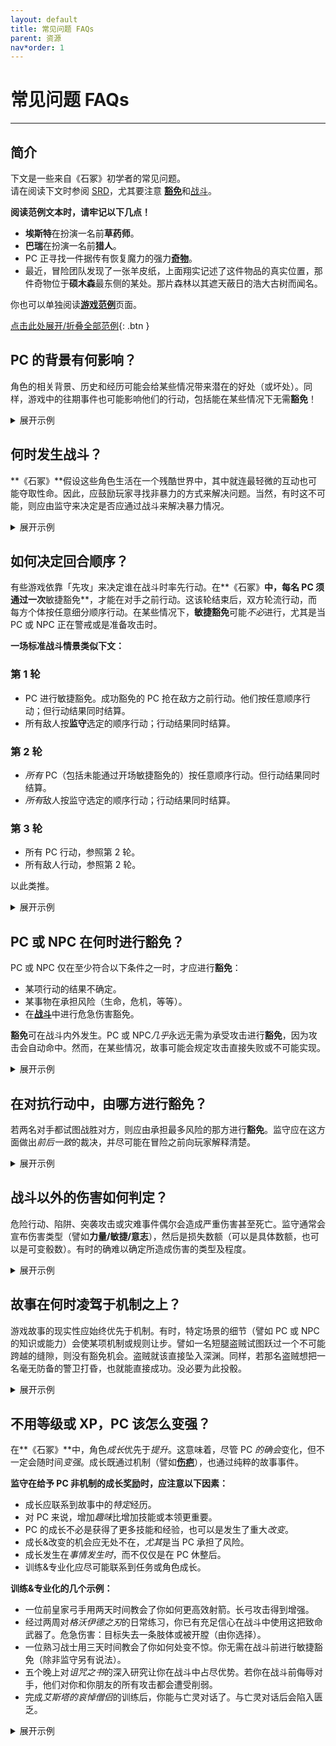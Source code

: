 ```yaml
---
layout: default
title: 常见问题 FAQs
parent: 资源
nav*order: 1
---
```


# 常见问题 FAQs
---

## 简介
下文是一些来自《石冢》初学者的常见问题。  
请在阅读下文时参阅 [SRD](/cairn-srd/)，尤其要注意 [**豁免**](/cairn-srd/#saves)和[战斗](/cairn-srd/#combat)。

**阅读范例文本时，请牢记以下几点！**
- **埃斯特**在扮演一名前**草药师**。
- **巴瑞**在扮演一名前**猎人**。
- PC 正寻找一件据传有恢复魔力的强力[**奇物**](/cairn-srd/#relics)。
- 最近，冒险团队发现了一张羊皮纸，上面翔实记述了这件物品的真实位置，那件奇物位于**硕木森**最东侧的某处。那片森林以其遮天蔽日的浩大古树而闻名。

你也可以单独阅读[**游戏范例**](/resources/example-of-play)页面。

<a href='#/' id='expAll' class='exp'>点击此处展开/折叠全部范例</a>{: .btn }

## PC 的背景有何影响？
角色的相关背景、历史和经历可能会给某些情况带来潜在的好处（或坏处）。同样，游戏中的往期事件也可能影响他们的行动，包括能在某些情况下无需**豁免**！

<details markdown="block">
  <summary>
展开示例
 </summary>

**Warden**: *"You've spent the better part of the morning cutting your way through the **Geunant Forest**, chopping past hanging vines and waist-high brambles. It is very easy to get lost here among the surrounding underbrush. To make matters worse the Sun is completely obscured by the thick overhead branches."*

**Barry**: *"Does my **Hunter** background help at all?"*

**Warden:** *"Yes, though you have to stop every few minutes to survey your surroundings; progress is slow-going as a result. You continue heading East towards your destination."*

**Warden:** *"After a few hours you exit into a small clearing in the wood, perfect for a short break. On the other end of the clearing is a small, visible path heading East. The entrance to the path is blocked by a large flowering plant sitting in a solitary sunbeam; it drips a green ichor from open, blue pods."*

**Esther**: *"As a former **Herbalist**, do I recognize this plant?"*

**Warden**: *"Yes. You also know that it is probably overgrown on account of the sunbeam drenching it in natural light."*

**Esther**: *"What do the colors tell me about the plant? Is it poisonous? What about the green ichor?"*

**Warden**: *"You observe all these things, and reckon that yes it is very likely poisonous, as the petals closely resemble that of Wolfsbane."*

**Barry**: *"All right, here's the plan: I'll climb up one of these trees above the plant and drape my blanket over it, blocking the sunlight. Hopefully that'll make the pods close up!"*

**Warden**: *"You carefully lay your sleeping blanket between to trunks, casting a shadow over the blue pods of the plant below. Immediately they begin to close, just enough to allow a careful person to squeeze around them."*

**Esther**: *"Excellent. I'm going to carefully extract one of the leaves for later use, then move on."*

**What if none of the PCs had any relevant experience or expertise?**
- Had there been no PC with the **Herbalist** background, the Warden would likely have declared the PCs ignorant of the plant's properties, and (hopefully) the players would try to learn more by asking questions and experimentation.
- If a PC had a *tangential* background (like the **Hunter**) the Warden could let the [Fates decide](/cairn-srd/#die-of-fate) and roll 1d6. The higher the roll, the more likely the PC would know something relevant or useful.

</details>

## 何时发生战斗？
**《石冢》**假设这些角色生活在一个残酷世界中，其中就连最轻微的互动也可能夺取性命。因此，应鼓励玩家寻找非暴力的方式来解决问题。当然，有时这不可能，则应由监守来决定是否应通过战斗来解决暴力情况。

<details markdown="block">
  <summary>
展开示例
 </summary>

**Warden**: *"By late afternoon you finally break through the forest boundary. Spilling out of the treeline, you nearly step into a deep chasm splitting the forest in two. Finally, you have arrived at the **God-Slip**, a seemingly endless ravine with no bridge crossing it. Judging by the sheer rock walls on either side, climbing down would be extremely dangerous. Unfortunately, your quarry is likely located just across, where the cliffs meet the edge of the world. There is a small clearing nearby where you could set up camp, shrouded by a humongous Oak tree planted close to the chasm."*

**Esther**: *"I think we should make camp before moving out. If we have to climb into or around this chasm, I'd rather have the light on our side!"*

**Barry**: *"Definitely. I wonder what the safest way to do it would be? Backs against the ravine?"*

**Warden**: *"Yes, unless of course something comes out of it!" Who's on first watch, by the way?"*

**Esther**: *"I'll take first shift.*"

**Warden**: *"You make camp and eat one of your rations. Halfway through the first shift, you hear a snapping of twigs coming from just to the West of the campsite, back towards the **Geunant Forest**. What do you do?"*

**Esther**: *"I'd like to kick my comrade awake so I'm not alone in this, quietly nodding my head towards the direction of the noise and making the symbol for silence."*

**Warden**: *"You do that, and he sits up just as a pair of horrid red eyes become visible behind the underbrush.*"

**Barry**: *"What do we know about the creatures here?"*

**Warden**: *"You know that whatever creatures may be stalking this forest at night are very likely dangerous. You will likely not have time to chat with whatever is about to come out of there."*

**Esther**: *"I'm prepared to fight, then. I stand up and draw my sword, ready for whatever comes."*

</details>

## 如何决定回合顺序？
有些游戏依靠「先攻」来决定谁在战斗时率先行动。在**《石冢》**中，每名 PC 须通过一次**敏捷豁免**，才能在对手之前行动。这该轮结束后，双方轮流行动，而每方个体按任意细分顺序行动。在某些情况下，**敏捷豁免**可能*不必*进行，尤其是当 PC 或 NPC 正在警戒或是准备攻击时。

**一场标准战斗情景类似下文：**

### 第 1 轮
- PC 进行敏捷豁免。成功豁免的 PC 抢在敌方之前行动。他们按任意顺序行动；但行动结果同时结算。
- 所有敌人按**监守**选定的顺序行动；行动结果同时结算。

### 第 2 轮
- *所有* PC（包括未能通过开场敏捷豁免的）按任意顺序行动。但行动结果同时结算。
- *所有*敌人按监守选定的顺序行动；行动结果同时结算。

### 第 3 轮
- 所有 PC 行动，参照第 2 轮。
- 所有敌人行动，参照第 2 轮。

以此类推。

<details markdown="block">
  <summary>
展开示例
 </summary>

**Warden**: *"An Elk-like creature with glowing-red eyes explodes from the darkness of the wood opposite the party's campsite. A sea of mist flows off the creature's body as it runs directly at you, **Barry**. **Esther** was at the ready, so she gets to go first."*

**Barry**: *"What about me?"*

**Warden**: *"You'll need to make a **DEX save** to see if you are able to ready yourself in time to react before the creature."*

**Barry**: *"I rolled 1d20, and the result is a 17. Ouch."*

**Warden**: *"Yes, that's a fail. **Esther** will go first, then the creature. After that you both will go again in any order you wish, then the creature, and so on."*

</details>

## PC 或 NPC 在何时进行**豁免**？
PC 或 NPC 仅在至少符合以下条件之一时，才应进行**豁免**：
- 某项行动的结果不确定。
- 某事物在承担风险（生命，危机，等等）。
- 在[**战斗**](/cairn-srd/#critical-damage)中进行危急伤害豁免。

**豁免**可在战斗内外发生。PC 或 NPC*几乎*永远无需为承受攻击进行**豁免**，因为攻击会自动命中。然而，在某些情况，故事可能会规定攻击直接失败或不可能实现。

<details markdown="block">
  <summary>
展开示例
 </summary>

**Esther**: *"Do we know anything about this creature?"*

**Warden**: *"Yes - it's a [**Blood Elk**](/resources/monsters/blood-elk/), which is a sort of killer deer born from great greed or envy. They are pretty powerful, from what you've heard."*

**Esther**: *"Spooky! In that case, I want to use my action to help drag my comrade out of the way, maybe towards that Oak tree you mentioned earlier."*

**Warden**: *"You were already standing and ready to go, so I'm going to rule that this just happens, too quickly for the creature to change its trajectory. You manage to pull **Barry** just to the East of the now-trampled campsite, close to the Oak tree located just steps away from the **God-Slip**. Now, it's the **Blood Elk's** turn. It plows through the space **Barry** once occupied, wrecking the campfire. It swings wildly around, nearly careening off the cliff-face in the process. It's eyes glow a hateful violet as it turns back towards the both of you. **Barry**, it's your turn. You should note that you have only your hip-knife for combat, as everything else is still back at the camp. Worse, the darkness has impeded your ability to see more than its flaming red eyes. Use 1d4 when rolling damage."*

**Barry**: *"Screaming, I launch my dagger straight at the creature. I roll 1d4 and the result is a 1."*

**Warden**: *"The knife flies expertly from your hand, slicing through the misty air just above the creature, landing a few feet behind it. The beast whinnies in anger, then crouches as it prepares to charge again. It's your side's turn now. Go in any order."*

**Esther**: *"I have an idea: the creature previously charged at **Barry**, right? So it seems reasonable that it would do so again. What if I tossed one end of my rope to **Barry**, and then looped it to a nearby tree? Then if it comes close enough try and trample him again, he could just... leap off the cliff? Holding the rope for support, of course."*

**Barry**: *"Uh... That sounds like a plan, I guess. Yes, let's do it!"*

**Why didn't Barry need to save in order to successfully wrap the rope around the tree?**  
On a turn, a PC can attempt any action; a **save** is only required if one of the conditions listed above are met. It seemed reasonable that **Barry** would be able to make a mad dash around the tree (which was only a few feet away) with the rope without much danger. Had he tried to run close to the **Blood Elk** or done something equally uncertain or dangerous, he would have been required to **save**.

</details>

## 在对抗行动中，由哪方进行豁免？
若两名对手都试图战胜对方，则应由承担最多风险的那方进行**豁免**。监守应在这方面做出*前后一致*的裁决，并尽可能在冒险之前向玩家解释清楚。

<details markdown="block">
   <summary>
 展开示例
  </summary>

**Warden**: *"**Esther**, you toss one end of your rope to **Barry**, who quickly loops the rope around the Oak tree, then rushes towards the cliff-face on the other side, screaming at the creature to charge at him. **Esther** takes point as a sort of ballast in case he falls. **Barry**, as you are in position to react, I'm going to allow you a sort of out of combat reaction."*

**Barry**: *"All right, if it comes near me I'd like to stand near the cliff edge, ready to leap out of the way."*

**Warden**: *"Understood. It is now the **Blood Elk's** turn, and obviously it's still very angry at you, **Barry**. Raising its devilish hooves, the beast charges towards you once again. You leap off the cliff at the last second, holding onto the rope with all your might. The **Blood Elk** attempts to halt its attack the moment it sees its target falling. It makes a **DEX save** to see if it can successfully stop. Ack, it rolled a 20, and goes tumbling off the cliff and into the vast dark below."*

**Why didn't the Blood Elk make an attack roll, as the combat rules imply?**
The attack was considered possible, but very dangerous as well. Had the creature used a ranged attack or was a trained melee attacker it would have been far less risky to attack **Barry**. Unfortunately it was a beast, and only capable of running people down with its sharp hooves.

**Why did the Blood Elk make the save instead of Barry, who was also at risk?**  
In this example, the **Blood Elk** was far more at risk than its human opponent, because:
- As an enthralled beast, it was likely not capable of creative thinking or advanced problem solving.
- One of its primary features is its relative bulk and speed, and it is likely that these properties would make a sudden stop quite difficult.
- Accordingly, there were no situational or mechanical benefits that could provide any advantage to the **Blood Elk** in this scenario.

Conversely, **Barry** was the least at risk of the two:
- As a former hunter, he had already firmly established his ability to do things of this nature.
- **Esther** had tied the rope around a tree, using herself as a ballast. This provided a clear *situational* advantage.

If **Barry** had been injured or had less time to prepare, it would be conceivable to ask for a **STR save** to see if he could hold on to the rope.

</details>

## 战斗以外的伤害如何判定？
危险行动、陷阱、突袭攻击或灾难事件偶尔会造成严重伤害甚至死亡。监守通常会宣布伤害类型（譬如**力量/敏捷/意志**），然后是损失数额（可以是具体数额，也可以是可变骰数）。有时的确难以确定所造成伤害的类型及程度。

<details markdown="block">
  <summary>
展开示例
 </summary>

**Warden**: "*After your encounter with the **Blood Elk**, you return to camp and try to catch as much sleep as they can. By daybreak both of you are awake and ready to continue on your journey."*

**Esther**: *"Right. The question is, how do we cross the **God-Slip**? Are there any bridges at our level?"*

**Warden**: *"Not that you can see. In the far North a copse of trees hugs the ravine and partially blocks your way; you'd need to explore a bit to see past them.  A few hundred meters South however you can see a small shelf jutting out from inside the ravine, probably fifty feet down. It makes a sort of "L" shape, getting pretty close to the other side. It might require a little work to shimmy onto, but it seems doable."*

**Barry**: *"I say, let's go for the shelf. Still got that rope and pitons?"*

**Esther**: *"Yeah, I don't see a better way across. Let's go."*

**Warden**: *"After a half hour's walk along the ravine, you finally arrive at a spot just above the shelf. Deep within the chasm you can see a blanket of early morning fog, and just beneath it the glitter of rushing water."*

**Barry**: *"Are there any large stones near the edge? I'd like to hammer a piton into it, then loop our rope through. I can lower myself safely into the ravine and onto the shelf."*

**Warden**: *"You find a large stone along the edge and hammer the piton into it."*

**Barry**: *"Great, I lower myself down, then light up my lantern. **Esther** will follow, I assume."*

**Warden**: *"Carefully planting your feet on the shelf, you test the rope and call up to **Esther**, who climbs down. After she has arrived safely on the shelf, you survey your surroundings. The shelf appears to zigzag down the inside of the ravine, nearly to the bottom. The sound of rushing water below fills the ravine. Do you leave the rope behind for the return journey?"*

**Esther**: *"Unfortunately, yes. I'm also going to mark our location on my map. Who knows if it'll make a difference, but just in case... OK, let's get out of here."*

**Warden**: *"You move carefully along the shelf, digging your fingers into the cliff-face for safety. After an arduous fifteen minutes, you finally arrive at a small waterfall blocking the path forward. Icy water flows down the slippery rock surface and into a small basin below. The rock wall is slick with moss here, and you will likely slip if you try to step through. What do you do?"*

**Barry**: *"Is there another way forward?"*

**Warden**: *"Not from what you can tell. You could try and climb down, but it is quite dark and likely even more dangerous."*

**Barry**: *"OK, I think I'll try my luck with the waterfall, thank you. **Esther**, can you hold on to my bag as I step through?"*

**Esther**: *"And have you take me with you? No thanks!"*

**Warden**: *"You'll have to make a **DEX save** to see if you can cross over the slick surface without slipping."*

**Barry**: *"OK, I hand **Esther** my lantern so I can use both hands.... and I rolled a 14, a fail. Damn."*

**Warden**: *"You slip and tumble down the waterfall and into the water-filled basin below, smacking your hand hard into the side of the pool at the same time. You lose 1d4 DEX damage, and you are unable to properly squeeze items in your dominant hand. It's almost completely dark, but you can still make out the light of your comrade's torch above."*

**Which Ability should non-combat damage impact?**
- If the injury affects their physical strength or health, subtract from **STR**. *This does not trigger a **critical damage save***. **STR** is a reflection of a PC's health, and should reflect that in subtle but interesting ways: perhaps requiring a **save** where none would have been necessary before.
- If the injury impacts their ability to move, react quickly, or their fine motor skills, subtract from **DEX**. This frequently is paired with an in-fiction impact as well; broken fingers would impact a PC's ability to pick locks, for example.
- If the spirit, willpower, or determination of a PC has been impacted, subtract from **WIL**. Especially helpful to consider during magical or superficial injuries. A PC whose soul was burnt by arcane energy may need to make a **WIL** save to read Spellbooks, for example.

A few considerations:
- An injury could take on multiple facets: [**Deprivation**](/cairn-srd/#deprivation--fatigue) may accompany STR loss from poison, for instance. Provide a potential solution to overcoming the illness, as well.
- Damage should happen as a consequence of failing a **save**. Do not make players **save** after-the-fact.
- Fictional injuries are just as powerful as direct mechanical damage. **DEX** loss will have an impact on a character's reflexes and speed, but a broken leg may prevent a character from being able to move at all!

</details>

## 故事在何时凌驾于机制之上？
游戏故事的现实性应始终优先于机制。有时，特定场景的细节（譬如 PC 或 NPC 的知识或能力）会使某项机制或规则让步。譬如一名短腿盗贼试图跃过一个不可能跨越的缝隙，则没有豁免机会。盗贼就该直接坠入深渊。同样，若那名盗贼想把一名毫无防备的警卫打昏，也就能直接成功。没必要为此投骰。

<details markdown="block">
  <summary>
展开示例
 </summary>

**Barry**: *"Well, that was a bad idea! How exactly am I going to get back up? Unless... hey, how much can I see into the darkness below?"*

**Warden**: *"There isn't much light here, but something glints in the darkness beneath you. If you had more light, you could perhaps make out what it is."*

**Esther**: *"Why don't I toss him down my lantern. Does that require a roll?"*

**Warden**: *"Normally, no. But remember his hand is still somewhat injured from the fall. I'm going to say that he has to roll, since he's also the most at risk."*

**Barry**: *"I rolled a 3. Finally!"*

**Warden**: *"**Barry**, you catch it without issue. Now you get a decent view of the chasm beneath. You see a series of small waterfalls, basins and protruding shelves going all the way down to a rushing river on the bottom. There is even a narrowing of the ravine itself about 50 feet South where you could conceivably leap over to the other side!"*

**Barry**: *"Ha! I knew this was a good idea. But how do we get down there?"*

**Warden**: *"You can actually slide down the waterfall pouring out from the small pool you're already standing in... it's a short drop, so you aren't in any great danger, even with that hand of yours."*

**Esther**: *"And how exactly do I get down there, though? Wait, I've got an idea. I can see him, right? What if I were to jump..."*

**Barry**: *"...Am I supposed to catch you? With which hand, exactly?"*

**Esther**: *"Don't be ridiculous. You'll be my landing pad."*

**Warden**: *"You should know that you aren't in any terrible danger here since you're actually aiming for the pool, but that doesn't mean it's risk-free. You'll need to hold on to the wall with both hands, and it should be a bumpy ride. Something could pop loose."*

**Esther**: *"OK, my DEX isn't great, but here goes anyways... and I rolled an 13, a fail. See **Barry**? You're not the only one with bad luck around here."*

**Warden**: *"You make it, but the journey down wasn't fun. One item from your pack is knocked loose, so I'm going to roll a Fate die... hey, a lucky 5! OK, you get to choose what falls out."*

**Esther**: *"If I get to choose what I lose though... how about my remaining torch? Everything else is just too important, and we still have a lantern and oil."*

**Warden**: *"You hear the small metal shard bounce against the ravine wall, ending in a splash as it lands in the flowing water beneath."*

</details>

## 不用等级或 XP，PC 该怎么变强？
在**《石冢》**中，角色*成长*优先于*提升*。这意味着，尽管 PC *的确会*变化，但不一定会随时间*变强*。成长既通过机制（譬如[**伤疤**](/cairn-srd/#scars)），也通过纯粹的故事事件。

**监守在给予 PC 非机制的成长奖励时，应注意以下因素：**
- 成长应联系到故事中的*特定*经历。
- 对 PC 来说，增加*趣味*比增加技能或本领更重要。
- PC 的成长不必是获得了更多技能和经验，也可以是发生了重大*改变*。
- 成长&改变的机会应无处不在，*尤其*是当 PC 承担了风险。
- 成长发生在*事情发生时*，而不仅仅是在 PC 休整后。
- 训练&专业化应尽可能联系到任务或角色成长。

**训练&专业化的几个示例：**
- 一位前皇家弓手用两天时间教会了你如何更高效射箭。长弓攻击得到增强。
- 经过两周对*格沃伊德之刃*的日常练习，你已有充足信心在战斗中使用这把致命武器了。危急伤害：目标失去一条肢体或被开膛（由你选择）。
- 一位熟习战士用三天时间教会了你如何处变不惊。你无需在战斗前进行敏捷豁免（除非监守另有说法）。
- 五个晚上对*诅咒之书*的深入研究让你在战斗中占尽优势。若你在战斗前侮辱对手，他们对你和你朋友的所有攻击都会遭受削弱。
- 完成*艾斯塔的哀悼僧侣*的训练后，你能与亡灵对话了。与亡灵对话后会陷入匮乏。


<details markdown="block">
  <summary>
展开示例
 </summary>

**Warden**: *"Slowly you descend into the near-absolute darkness of the ravine. Your lantern is bright enough to allow safe travel, but also acts as a shining beacon to anyone or anything that might be down here. Fortunately it seems that you are largely alone, at least for now. Eventually the roar of the river below begins to drown out your voices."*

**Esther**: *"Ugh, I have a bad feeling about this. How far down do we have to go?"*

**Warden**: *"You're just above the riverbed, actually. Carefully placing your feet onto the slick surface, you hold your lantern high and watch as the water glitters, almost in response. You are only a few dozen feet from the shelf you saw earlier as well."*

**Esther**: *"How dangerous do we think it would be to cross that way?"*

**Warden**: *"You'll have to jump. The water rushes right beneath, so you'd have a soft landing. The current looks strong as well.*

**Esther**: *"What did you mean before when you said that the river glittered as if in response? I am not prepared to deal with intelligent rivers."*

**Warden**: *"You're not totally sure, but it looked like there might be something alive in there. As a former herbalist, you already know about bioluminescent plants."*

**Barry**: *"Plants? We can handle plants. Why don't we just wade through the river here?"*

**Esther**: *"Hmm that's might be a good idea. Wait, what about hidden rocks and such?"*

**Warden**: *"You could try, certainly. There don't appear to be a lot of rocks poking out of here that you can see, either."*

**Esther**: *"I'll go first this time. You hold the lantern up with your good hand, **Barry**."*

**Barry**: *"Good call. I'll yell out if something leaps out of the river and tries to eat you, too."*

**Warden**: *"You step into the rushing river. It pulls on your legs, but otherwise you feel strong enough to cross without aide. Slowly you begin your journey; with each step you can see the colorful plants - algae, perhaps - glowing and moving in response to your footsteps. It might also just be the light."*

**Esther**: *"Uh... Can I feel them?"*

**Warden**: *"Only the wetness of the river. Perhaps a distant tickling but that could be the reeds. They seem to react to your every movement."*

**Esther**: *"Interesting. If I'm not in any danger though I think I'll press. Does our light allow us to see across the whole river yet?"*

**Warden**: *"Nearly. You are about halfway across when **Barry** sees something moving in the waters ahead. It is jet-black and sleek, like an eel. It is also around 5 feet long."*

**Barry**: *"I warn her to pull back."*

**Esther**: *"Can I outrun this thing?"*

**Warden**: *"Hmm... You'd have to make a DEX save."*

**Esther**: *"Sorry **Barry**, I want to see if I can outrun it. We'll figure out how to get you across once I'm on dry land again. OK, here goes... Yes, a 2! I charge across."*

**Warden**: *"You increase your pace dramatically, sprinting across the water in big splashes. With each leap, your foot disrupts the colorful creatures within. The water begins to roil violently around your ankles. Ahead, the eel-like creature darts away as if in response. You finally arrive at the other bank, the river's water bubbling behind you. As you leap out of the water, some of the bioluminescent substance sticks to your right ankle. Standing up on the dry ground, you seem unable to kick it off. It doesn't hurt you or anything, but feels like its been painted to your ankle."*

**Esther**: *"Damn! What does it feel like? Also, what do I see on this side of the river?"*

**Warden**: *"It feels a bit wet, but otherwise like a tattoo on your skin. Like it's a part of you. You are standing on a near-identical bank as the opposite side; you'll have to explore a bit to learn more."*

**Esther**: *"I suppose I can ignore this for now, if it isn't hurting me or anything. **Barry**, how are you going to cross these swirling eel-infested waters? Maybe off that ledge further down?"*

**Barry**: *"That works. How many torches do you have left? I don't leave you in the dark when I head down there. You could also follow me down a bit, though the light might not be perfect."*

**Esther**: *"I'm all out, unfortunately. But maybe if I follow you I can do something on this end to help you jump that ledge?"*

**Warden**: *"You march in parallel on either sides of the fast-moving river the light from **Barry's** lamp just barely illuminating your way. **Esther**, you are having an especially difficult time as you have to hug the riverbank or avoid stepping into shadows unknown."*

**Esther**: *"If I'm close to the river, I'd like to study it some more. Do I still see the swirling bioluminescent plant things?"*

**Warden**: *"Yes, and they seem to be following you. Interestingly, the light from their movement is almost enough to see into the river."*

**Barry**: *"That's good. Maybe now you can keep an eye out for any more eels? What about me? What do I see as I trod down this godforsaken ravine?"*

**Warden**: *"The walls on your side of the river narrow a bit as you get closer to the raised shelf you spied earlier; in fact you begin to feel quite squeezed-in. Fortunately you are scrawny enough to just make it to the shelf, which completely blocks your way forward."*

**Esther**: *"What can I see from my side of the river? Am I still forced to hug the riverbank?"*

**Warden**: *"The ravine isn't nearly as narrow from your end, meaning it would be easy to continue on forward from where you are, were you to move away from the light of course. But more importantly, you can see that the shelf used to extend across the river, as there is a mirrored shelf sticking out from the other side as well. There is a massive gap between, though. Perhaps it collapsed at some point in the past? Anyway, **Barry** can try and climb the shelf or enter the river and move around it. At least this time there isn't a slimy waterfall to get around!*

**Barry**: *"Assuming I can easily scale this thing, I'd say: let's go for it."*

**Warden**: *"You mount it with ease after placing your lamp on top and then pulling yourself up. Now you just have to get across."*

**Barry**: *"Quick question, what is the water like in the exact center of the river where the gap is?"*

**Warden**: *"It's a bit difficult to tell from here, but if you move closer you might get a better look. **Esther** however has been watching the river all the while, and can see that the waters within are moving quite rapidly, in a circular formation."*

**Esther**: *"These are eels right? I bet they're eels. What are my bio-friends doing right now?"*

**Warden**: *"Looking down into the waters near the shore you see that all of the bioluminescent creatures have fled, almost as if in fear of this part of the river."*

**Esther**: *"Hmm... alright, I've got a theory. **Barry**, you should hold the lantern between the gap in the "bridge" and see what happens."*

**Barry**: *"Uh, OK. I carefully walk to the middle of the river on the "bridge", then lay down, hanging my lantern over the edge - but only just. I want to be as safe as possible here."*

**Warden**: *"The moment you lower it, a slick black eel leaps into the air and snaps at the lantern with needle-like teeth. You're quick enough to save it, though. The eel splashes back into the water."*

**Barry**: *"Wow! That was scary. I'm guessing I'll need to save in order to jump across, right?"*

**Warden**: *"Unless you've got a better idea, yes."*

**Esther**: *"I have one. Hey **Barry**, why don't you extinguish that light?"*

**Barry**: *"Done. Now what?"*

**Warden**: *"You switch off the lantern. Blinking in the darkness, your eyes slowly being to adjust. Suddenly you see a light beginning to glimmer on the far-off shore where **Esther** is standing. It's her ankle; it is lit up like a candle!"*

**Esther**: *"Wait, can I make light now? Am I a human torch?"*

**Warden**: *"In complete darkness, yes. Let's hope you don't to go sneaking around in the dark anytime soon."*

**Barry**: *"Well, this is cool. So the eels like the light, right? This gives me an idea..."*

</details>


<script src="/js/expand-all.js"></script>
